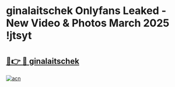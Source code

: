 # ginalaitschek Onlyfans Leaked - New Video & Photos March 2025 !jtsyt

# <h2><a href="https://vjlbit.iuczelnia.edu.pl?title=ginalaitschek&ref=jtsyt">🔗👉 🔴 ginalaitschek</a></h2>

[![acn](https://github.com/user-attachments/assets/0f9c940e-d8b0-45ae-aac7-cd30a18b3e1c)](https://vjlbit.iuczelnia.edu.pl?title=ginalaitschek&ref=jtsyt)

